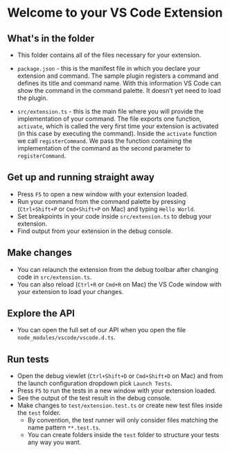 # Welcome to your VS Code Extension

## What's in the folder

* This folder contains all of the files necessary for your extension.

* `package.json` - this is the manifest file in which you declare your extension and command.
The sample plugin registers a command and defines its title and command name. With this information
VS Code can show the command in the command palette. It doesn’t yet need to load the plugin.

* `src/extension.ts` - this is the main file where you will provide the implementation of your command.
The file exports one function, `activate`, which is called the very first time your extension is
activated (in this case by executing the command). Inside the `activate` function we call `registerCommand`.
We pass the function containing the implementation of the command as the second parameter to
`registerCommand`.

## Get up and running straight away

* Press `F5` to open a new window with your extension loaded.
* Run your command from the command palette by pressing (`Ctrl+Shift+P` or `Cmd+Shift+P` on Mac) and typing `Hello World`.
* Set breakpoints in your code inside `src/extension.ts` to debug your extension.
* Find output from your extension in the debug console.

## Make changes

* You can relaunch the extension from the debug toolbar after changing code in `src/extension.ts`.
* You can also reload (`Ctrl+R` or `Cmd+R` on Mac) the VS Code window with your extension to load your changes.

## Explore the API

* You can open the full set of our API when you open the file `node_modules/vscode/vscode.d.ts`.

## Run tests

* Open the debug viewlet (`Ctrl+Shift+D` or `Cmd+Shift+D` on Mac) and from the launch configuration dropdown pick `Launch Tests`.
* Press `F5` to run the tests in a new window with your extension loaded.
* See the output of the test result in the debug console.
* Make changes to `test/extension.test.ts` or create new test files inside the `test` folder.
  * By convention, the test runner will only consider files matching the name pattern `**.test.ts`.
  * You can create folders inside the `test` folder to structure your tests any way you want.
